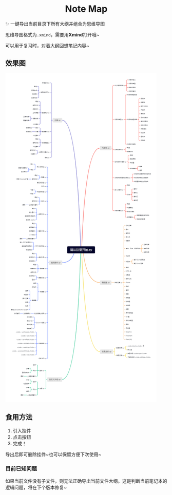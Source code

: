 <h1 align="center">Note Map</h1>
✨ 一键导出当前目录下所有大纲并组合为思维导图

思维导图格式为`.xmind`，需要用**Xmind**打开哦~

可以用于复习时，对着大纲回想笔记内容~

## 效果图

![export](export.png)

## 食用方法

1. 引入挂件
2. 点击按钮
3. 完成！

导出后即可删除挂件~也可以保留方便下次使用~

### 目前已知问题

如果当前文件没有子文件，则无法正确导出当前文件大纲。这是判断当前笔记本的逻辑问题，将在下个版本修复~